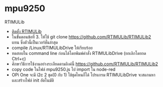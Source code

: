 # mpu9250
RTIMULib
* [ติดตั้ง RTIMULib](http://blog.robots.in.th/2017/07/rtimulib-mpu9250-raspberry-pi-3.html)
* ในขั้นตอนข้อที่ 3. ให้ใช้ git clone https://github.com/RTIMULib/RTIMULib2 แทน ซึ่งตัวนี้เป็นเวอร์ชั่นล่าสุด
* compile /Linux/RTIMULibDrive ให้เรียบร้อย
* ทดสอบใน command line ก่อนได้โดยพิมพ์คำสั่ง RTIMULibDrive (ยกเลิกโดยกด Ctrl+c)
* ศึกษาวิธีการใช้งานอย่างระเอียดตามลิงค์นี้ https://github.com/RTIMULib/RTIMULib2
* copy code ในไฟล์ mpu9250.js ไป import ใน node-red 
* OPi One จะมี i2c 2 ชุด(0 กับ 1) ใช้ชุดไหนก็ได้ โปรแกรม RTIMULibDrive จะสแกนหาและสร้างไฟล์ init อัตโนมัติ
